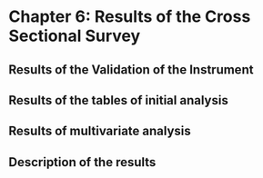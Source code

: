 # Chapter 6: Results of the Cross Sectional Survey

## Results of the Validation of the Instrument

## Results of the tables of initial analysis

## Results of multivariate analysis

## Description of the results


    